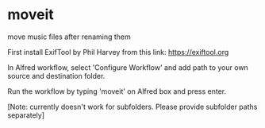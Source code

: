 # moveit
move music files after renaming them

First install ExifTool by Phil Harvey from this link: https://exiftool.org

In Alfred workflow, select 'Configure Workflow' and add path to your own source and destination folder.

Run the workflow by typing 'moveit' on Alfred box and press enter.

[Note: currently doesn't work for subfolders. Please provide subfolder paths separately]
